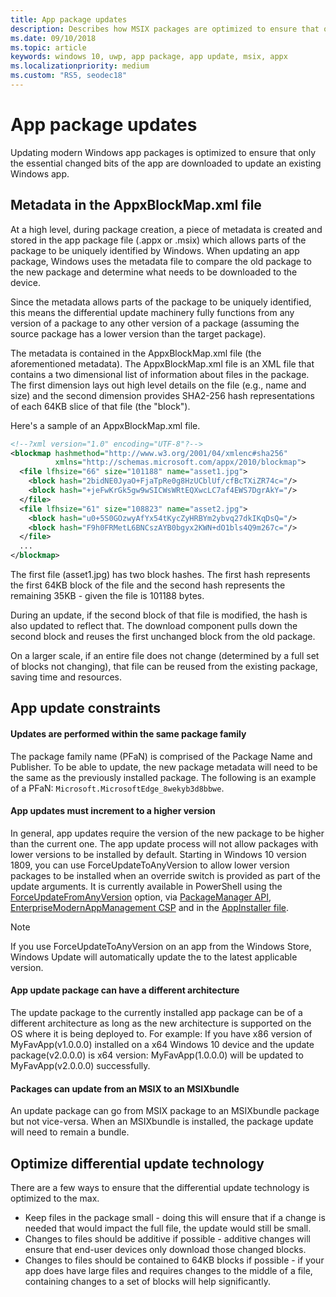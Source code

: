 ```yaml
---
title: App package updates
description: Describes how MSIX packages are optimized to ensure that only the essential changed bits of the app are downloaded to update an existing Windows app.
ms.date: 09/10/2018
ms.topic: article
keywords: windows 10, uwp, app package, app update, msix, appx
ms.localizationpriority: medium
ms.custom: "RS5, seodec18"
---
```


# App package updates

Updating modern Windows app packages is optimized to ensure that only the essential changed bits of the app are downloaded to update an existing Windows app.

## Metadata in the AppxBlockMap.xml file

At a high level, during package creation, a piece of metadata is created and stored in the app package file (.appx or .msix) which allows parts of the package to be uniquely identified by Windows. When updating an app package, Windows uses the metadata file to compare the old package to the new package and determine what needs to be downloaded to the device.

Since the metadata allows parts of the package to be uniquely identified, this means the differential update machinery fully functions from any version of a package to any other version of a package (assuming the source package has a lower version than the target package). 

The metadata is contained in the AppxBlockMap.xml file (the aforementioned metadata). The AppxBlockMap.xml file is an XML file that contains a two dimensional list of information about files in the package. The first dimension lays out high level details on the file (e.g., name and size) and the second dimension provides SHA2-256 hash representations of each 64KB slice of that file (the "block").

Here's a sample of an AppxBlockMap.xml file.

```xml
<!--?xml version="1.0" encoding="UTF-8"?-->
<blockmap hashmethod="http://www.w3.org/2001/04/xmlenc#sha256" 
          xmlns="http://schemas.microsoft.com/appx/2010/blockmap">
  <file lfhsize="66" size="101188" name="asset1.jpg">
    <block hash="2bidNE0JyaO+FjaTpRe0g8HzUCblUf/cfBcTXiZR74c="/>
    <block hash="+jeFwKrGk5gw9wSICWsWRtEQXwcLC7af4EWS7DgrAkY="/>
  </file>
  <file lfhsize="61" size="108823" name="asset2.jpg">
    <block hash="u0+5S0GOzwyAfYx54tKycZyHRBYm2ybvq27dkIKqDsQ="/>
    <block hash="F9h0FRMetL6BNCszAYB0bgyx2KWN+dO1bls4Q9m267c="/>
  </file>
  ...
</blockmap>
```

The first file (asset1.jpg) has two block hashes. The first hash represents the first 64KB block of the file and the second hash represents the remaining 35KB - given the file is 101188 bytes.

During an update, if the second block of that file is modified, the hash is also updated to reflect that. The download component pulls down the second block and reuses the first unchanged block from the old package.

On a larger scale, if an entire file does not change (determined by a full set of blocks not changing), that file can be reused from the existing package, saving time and resources.

## App update constraints

#### Updates are performed within the same package family
The package family name (PFaN) is comprised of the Package Name and Publisher. To be able to update, the new package metadata will need to be the same as the previously installed package. The following is an example of a PFaN: `Microsoft.MicrosoftEdge_8wekyb3d8bbwe`.

#### App updates must increment to a higher version
In general, app updates require the version of the new package to be higher than the current one. The app update process will not allow packages with lower versions to be installed by default. Starting in Windows 10 version 1809, you can use ForceUpdateToAnyVersion to allow lower version packages to be installed when an override switch is provided as part of the update arguments. It is currently available in PowerShell using the [ForceUpdateFromAnyVersion](/powershell/module/appx/add-appxpackage?view=win10-ps) option, via [PackageManager API](/uwp/api/windows.management.deployment.deploymentoptions), [EnterpriseModernAppManagement CSP](/windows/client-management/mdm/enterprisemodernappmanagement-csp) and in the [AppInstaller file](./app-installer/update-settings.md).  

> [!NOTE]
> If you use ForceUpdateToAnyVersion on an app from the Windows Store, Windows Update will automatically update the to the latest applicable version.

#### App update package can have a different architecture
The update package to the currently installed app package can be of a different architecture as long as the new architecture is supported on the OS where it is being deployed to. 
For example: If you have x86 version of MyFavApp(v1.0.0.0) installed on a x64 Windows 10 device and the update package(v2.0.0.0) is x64 version: MyFavApp(1.0.0.0) will be updated to MyFavApp(v2.0.0.0) successfully. 

#### Packages can update from an MSIX to an MSIXbundle
An update package can go from MSIX package to an MSIXbundle package but not vice-versa. When an MSIXbundle is installed, the package update will need to remain a bundle. 

## Optimize differential update technology
    
There are a few ways to ensure that the differential update technology is optimized to the max.

- Keep files in the package small - doing this will ensure that if a change is needed that would impact the full file, the update would still be small.
- Changes to files should be additive if possible - additive changes will ensure that end-user devices only download those changed blocks.
- Changes to files should be contained to 64KB blocks if possible - if your app does have large files and requires changes to the middle of a file, containing changes to a set of blocks will help significantly.
